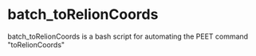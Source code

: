 # batch_toRelionCoords
batch_toRelionCoords is a bash script for automating the PEET command "toRelionCoords"
